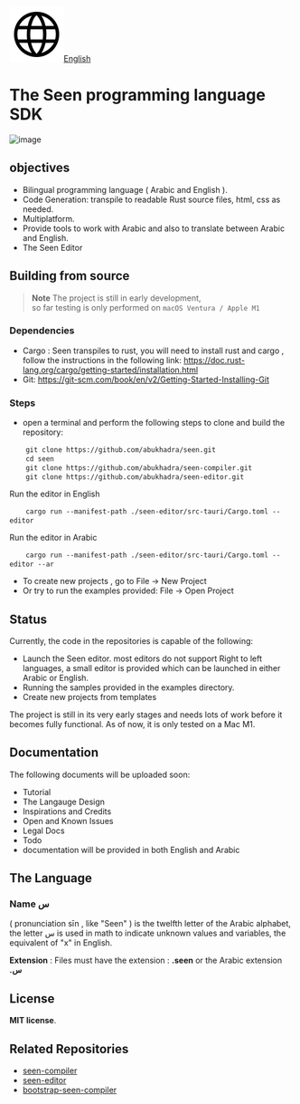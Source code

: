 [![en](https://raw.githubusercontent.com/abukhadra/Seen/master/images/language.svg)English](https://github.com/abukhadra/Seen/blob/master/README_en.md)

# The Seen programming language SDK

<img width="1600" alt="image" src="https://github.com/abukhadra/seen/assets/987908/ab49f38f-a0cc-414a-a679-a46d2b61a902">



## objectives
- Bilingual programming language ( Arabic and English ).
- Code Generation: transpile to readable Rust source files, html, css as needed.
- Multiplatform.
- Provide tools to work with Arabic and also to translate between Arabic and English.
- The Seen Editor


## Building from source
> **Note**
> The project is still in early development, <br>
> so far testing is only performed on  `macOS Ventura / Apple M1` 


### Dependencies
- Cargo : Seen transpiles to rust, you will need to install rust and cargo , follow the instructions in the following link:
		https://doc.rust-lang.org/cargo/getting-started/installation.html 
- Git: https://git-scm.com/book/en/v2/Getting-Started-Installing-Git

### Steps
- open a terminal and perform the following steps to clone and build the repository: 
```
    git clone https://github.com/abukhadra/seen.git
    cd seen
    git clone https://github.com/abukhadra/seen-compiler.git
    git clone https://github.com/abukhadra/seen-editor.git
```
Run the editor in English
```   
    cargo run --manifest-path ./seen-editor/src-tauri/Cargo.toml -- editor	
```
Run the editor in Arabic
```
    cargo run --manifest-path ./seen-editor/src-tauri/Cargo.toml -- editor --ar	
```
- To create new projects , go to File -> New Project 
- Or try to run the examples provided:   File -> Open Project


## Status
Currently, the code in the repositories is capable of the following:
- Launch the Seen editor. most editors do not support Right to left languages, a small editor is provided which can be launched in either Arabic or English. 
- Running the samples provided in the examples directory.
- Create new projects from templates
  
The project is still in its very early stages and needs lots of work before it becomes fully functional. 
As of now, it is only tested on a Mac M1. 


## Documentation
The following documents will be uploaded soon:
- Tutorial
- The Langauge Design
- Inspirations and Credits 
- Open and Known Issues
- Legal Docs
- Todo
- documentation will be provided in both English and Arabic


## The Language
### Name **س** 
( pronunciation sīn , like "Seen" ) is the twelfth letter of the Arabic alphabet,  the letter س is used in math to indicate unknown values and variables, the equivalent of "x" in English.
 
**Extension** : Files must have the extension : **.seen** or the Arabic extension **.س**

## License
**MIT license**.  

## Related Repositories
- [seen-compiler](https://github.com/abukhadra/seen-compiler)
- [seen-editor](https://github.com/abukhadra/seen-editor)
- [bootstrap-seen-compiler](https://github.com/abukhadra/bootstrap-seen-compiler)
